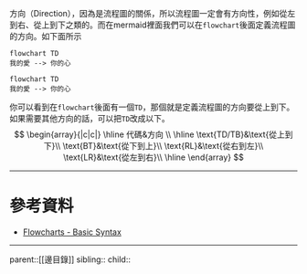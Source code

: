 方向（Direction），因為是流程圖的關係，所以流程圖一定會有方向性，例如從左到右、從上到下之類的。而在mermaid裡面我們可以在`flowchart`後面定義流程圖的方向。如下面所示

```Mermaid
flowchart TD
我的愛 --> 你的心
```
```mermaid
flowchart TD
我的愛 --> 你的心
```
你可以看到在`flowchart`後面有一個`TD`，那個就是定義流程圖的方向要從上到下。
如果需要其他方向的話，可以把`TD`改成以下。
$$
\begin{array}{|c|c|}
\hline
代碼&方向
\\
\hline
\text{TD/TB}&\text{從上到下}\\
\text{BT}&\text{從下到上}\\
\text{RL}&\text{從右到左}\\
\text{LR}&\text{從左到右}\\
\hline
\end{array}
$$

- - -
# 參考資料
- [Flowcharts - Basic Syntax](https://mermaid.js.org/syntax/flowchart.html)
- - -
parent::[[邊目錄]]
sibling::
child::